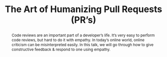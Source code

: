 ---
slug: ankita-kulkarni
name: Ankita Kulkarni
position: Software Developer
company: Rangle.io
twitter: kulkarniankita9
photo: ankita-kulkarni.png
title: The Art of Humanizing Pull Requests (PR’s)
abstract: Code reviews are an important part of a developer’s life. It’s very easy to perform code reviews, but hard to do it with empathy. In today’s online world, online criticism can be misinterpreted easily. In this talk, we will go through how to give constructive feedback & respond to one using empathy.
---